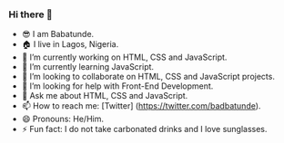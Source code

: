 ### Hi there 👋
- 😎 I am Babatunde.
- 🏠 I live in Lagos, Nigeria.
- 🔭 I’m currently working on HTML, CSS and JavaScript.
- 🌱 I’m currently learning JavaScript.
- 👯 I’m looking to collaborate on HTML, CSS and JavaScript projects.
- 🤔 I’m looking for help with Front-End Development.
- 💬 Ask me about HTML, CSS and JavaScript.
- 📫 How to reach me: [Twitter] (https://twitter.com/badbatunde).
- 😄 Pronouns: He/Him.
- ⚡ Fun fact: I do not take carbonated drinks and I love sunglasses.
